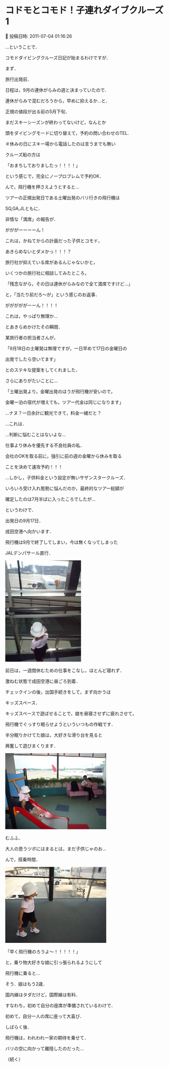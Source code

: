# コドモとコモド！子連れダイブクルーズ1

📅 投稿日時: 2011-07-04 01:16:26

…ということで．





コモドダイビングクルーズ日記が始まるわけですが．





まず．


旅行出発前．


日程は，9月の連休がらみの週と決まっていたので．


連休がらみで混むだろうから，早めに抑えるか…と．


正規の値段が出る前の5月下旬．


まだスキーシーズンが終わってないけど，なんとか


頭をダイビングモードに切り替えて，予約の問い合わせのTEL.


＃休みの日にスキー場から電話したのは言うまでも無い





クルーズ船の方は


「おまちしておりましたっ！！！！」


という感じで，完全にノープロブレムで予約OK．





んで，飛行機を押さえようとすると…


ツアーの正規出発日である土曜出発のバリ行きの飛行機は


SQ,GA,JLともに．


非情な「満席」の報告が．





がががーーーーん！


これは，かねてからの計画だった子供とコモド，


あきらめないとダメかっ！！！？





旅行社が抑えている席があるんじゃないかと，


いくつかの旅行社に相談してみたところ，


「残念ながら，その日は連休がらみなので全て満席ですけど…」


と，「当たり前だろ～が」という感じのお返事．





がががががーーん！！！！


これは，やっぱり無理か…


とあきらめかけたその瞬間．


某旅行者の担当者さんが，


「9月18日の土曜発は無理ですが，一日早めて17日の金曜日の


出発でしたら空いてます」


とのステキな提案をしてくれました．





さらにありがたいことに…


「土曜出発より，金曜出発のほうが飛行機が安いので，


金曜一泊の宿代が増えても，ツアー代金は同じになります」





…ナヌ？一日余計に観光できて，料金一緒だと？


…これは．


…判断に悩むことはないよな…





仕事より休みを優先する不良社員の私．


会社のOKを取る前に，強引に前の週の金曜から休みを取る


ことを決めて速攻予約！！！





…しかし，子供料金という設定が無いサザンスタークルーズ．


いろいろ受け入れ態勢に悩んだのか，最終的なツアー総額が


確定したのは7月半ばに入ったころでしたが…





というわけで．





出発日の9月17日．


成田空港へ向かいます．


飛行機は9月で終了してしまい，今は無くなってしまった


JALデンパサール直行．




![a9c47a7a85b28952038266a3ec79a3b0.jpg](images/a9c47a7a85b28952038266a3ec79a3b0.jpg)







前日は，一週間休むための仕事をこなし，ほとんど寝れず．


激ねむ状態で成田空港に昼ごろ到着．


チェックインの後，出国手続きをして，まず向かうは


キッズスペース．





キッズスペースで遊ばせることで，娘を昼寝させずに疲れさせて，


飛行機でぐっすり眠らせようといういつもの作戦です．





半分眠りかけてた娘は，大好きな滑り台を見ると


興奮して遊びまくります．




![1ccc8c77b790b1d3e515ac7ca86fd220.jpg](images/1ccc8c77b790b1d3e515ac7ca86fd220.jpg)







むふふ．


大人の思うツボにはまるとは，まだ子供じゃのお…





んで，搭乗時間．




![7d81ce305ec5bcd7557646e117c335c1.jpg](images/7d81ce305ec5bcd7557646e117c335c1.jpg)







「早く飛行機のろうよ～！！！！！」


と，乗り物大好きな娘に引っ張られるようにして


飛行機に乗ると…


そう．娘はもう2歳．


国内線はタダだけど，国際線は有料．


すなわち，初めて自分の座席が準備されているわけで．


初めて，自分一人の席に座って大喜び．





しばらく後．


飛行機は，われわれ一家の期待を乗せて．


バリの空に向かって離陸したのだった…


（続く）
